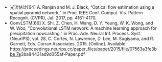 - 光流估计[64] A. Ranjan and M. J. Black, “Optical flow estimation using a spatial pyramid network,” in Proc. IEEE Conf. Comput. Vis. Pattern Recognit. (CVPR), Jul. 2017, pp. 4161–4170.
- ConvLSTM[66] X. Shi, Z. Chen, H. Wang, D. Y. Yeung, W. K. Wong, and W. Woo, “Convolutional LSTM network: A machine learning approach for precipitation nowcasting,” in Proc. Adv. Neural Inf. Process. Syst. (NeurIPS), vol. 28, C. Cortes, N. Lawrence, D. Lee, M. Sugiyama, and R. Garnett, Eds. Curran Associates, 2015. [Online]. Available: [https://proceedings.neurips.cc/paper_files/paper/2015/file/07563a3fe3bbe 7e](https://proceedings.neurips.cc/paper_files/paper/2015/file/07563a3fe3bbe)3ba84431ad9d055af-Paper.pdf